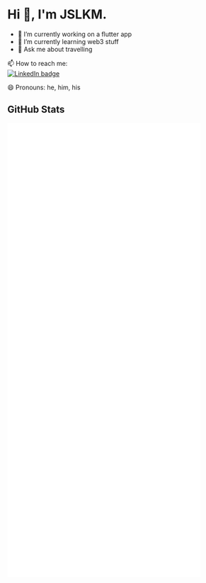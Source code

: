 # Hi 👋, I'm JSLKM.

- 🔭 I’m currently working on a flutter app
- 🌱 I’m currently learning web3 stuff
- 💬 Ask me about travelling

📫 How to reach me:  
<a href="https://www.linkedin.com/in/songlejin"> ![LinkedIn badge](https://img.shields.io/badge/-LinkedIn-0e76a8?style=plastic&logo=linkedIn)</a>

😄 Pronouns: he, him, his

## GitHub Stats

![Metrics](/github-metrics.svg)

<!-- ## Leetcode Stats

![Leetcode Stats](https://leetcard.jacoblin.cool/JSLKM) -->